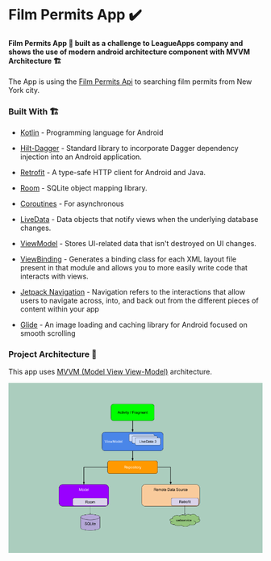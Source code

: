 # Film Permits App ✔️

#### Film Permits App 📱 built as a challenge to LeagueApps company and shows the use of modern android architecture component with MVVM Architecture 🏗

The App is using the [Film Permits Api] to searching film permits from New York city.

### Built With 🏗️
- [Kotlin] - Programming language for Android
- [Hilt-Dagger] - Standard library to incorporate Dagger dependency injection into an Android application.
- [Retrofit] -  A type-safe HTTP client for Android and Java.
- [Room] - SQLite object mapping library.
- [Coroutines] - For asynchronous
- [LiveData] - Data objects that notify views when the underlying database changes.
- [ViewModel] - Stores UI-related data that isn't destroyed on UI changes.
- [ViewBinding] - Generates a binding class for each XML layout file present in that module and allows you to more easily write code that interacts with views.
- [Jetpack Navigation] - Navigation refers to the interactions that allow users to navigate across, into, and back out from the different pieces of content within your app
- [Glide] - An image loading and caching library for Android focused on smooth scrolling

   [ViewModel]: <https://developer.android.com/topic/libraries/architecture/viewmodel>
   [Jetpack Navigation]: <https://developer.android.com/guide/navigation/>
   [Hilt-Dagger]: <https://dagger.dev/hilt/>
   [DataStore]: <https://developer.android.com/topic/libraries/architecture/datastore>
   [ViewBinding]: <https://developer.android.com/topic/libraries/view-binding>
   [LiveData]: <https://developer.android.com/topic/libraries/architecture/livedata/>
   [Retrofit]: <https://square.github.io/retrofit/>
   [ViewModel]: <https://developer.android.com/topic/libraries/architecture/viewmodel>
   [Glide]: <https://github.com/bumptech/glide>
   [Kotlin]: <https://kotlinlang.org>
   [Coroutines]: <https://kotlinlang.org/docs/coroutines-overview.html>
   [MVVM (Model View View-Model)]: <https://developer.android.com/jetpack/guide#recommended-app-arch>
   [Film Permits Api]: <https://dev.socrata.com/foundry/data.cityofnewyork.us/tg4x-b46p>
   [Room]: <https://developer.android.com/training/data-storage/room/>
   
### Project Architecture 🗼

This app uses [MVVM (Model View View-Model)] architecture.

![alt text](https://github.com/jccmarcondes/filmpermits/blob/main/mvvm_architecture.png?raw=true)
